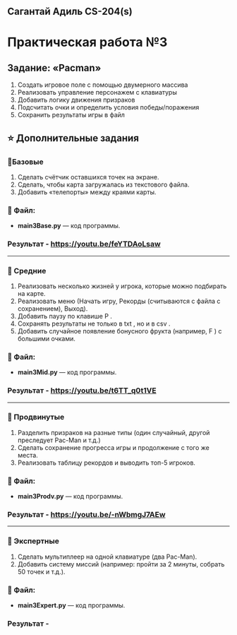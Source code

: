 ## Сагантай Адиль CS-204(s) 
# Практическая работа №3 
## Задание: «Pacman»
1. Создать игровое поле с помощью двумерного массива
2. Реализовать управление персонажем с клавиатуры
3. Добавить логику движения призраков
4. Подсчитать очки и определить условия победы/поражения
5. Сохранить результаты игры в файл

## ⭐ Дополнительные задания
### **🔹Базовые**
1. Сделать счётчик оставшихся точек на экране.
2. Сделать, чтобы карта загружалась из текстового файла.
3. Добавить «телепорты» между краями карты.

### 📝 Файл:
- **main3Base.py** — код программы.

### Результат - https://youtu.be/feYTDAoLsaw
_______________________________________________________________________
### **🔹 Средние**

1. Реализовать несколько жизней у игрока, которые можно подбирать на карте.
2. Реализовать меню (Начать игру, Рекорды (считываются с файла с сохранением), Выход).
3. Добавить паузу по клавише P .
4. Сохранять результаты не только в txt , но и в csv .
5. Добавить случайное появление бонусного фрукта (например, F ) с большими очками.


### 📝 Файл:
- **main3Mid.py** — код программы.

### Результат - https://youtu.be/t6TT_q0t1VE

______________________________________________________________________

### **🔹 Продвинутые**

1. Разделить призраков на разные типы (один случайный, другой преследует Pac-Man и т.д.)
2. Сделать сохранение прогресса игры и продолжение с того же места.
3. Реализовать таблицу рекордов и выводить топ-5 игроков.

### 📝 Файл:
- **main3Prodv.py** — код программы.

### Результат - https://youtu.be/-nWbmgJ7AEw

_____________________________________________________________________

### **🔹 Экспертные**
1. Сделать мультиплеер на одной клавиатуре (два Pac-Man).
2. Добавить систему миссий (например: пройти за 2 минуты, собрать 50 точек и т.д.).

### 📝 Файл:
- **main3Expert.py** — код программы.

### Результат - 
